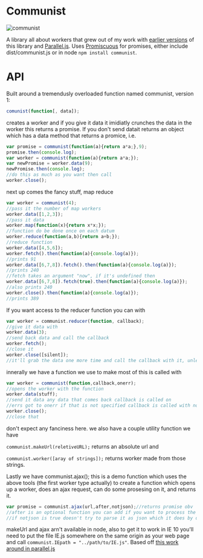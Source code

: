 Communist
==========
![communist](logo.png)

A library all about workers that grew out of my work with [earlier versions](https://github.com/calvinmetcalf/communist/tree/6e920be75ab3ed9b2a36d24dd184a9945f6b4000) of  this library and [Parallel.js](https://github.com/adambom/parallel.js).  Uses [Promiscuous](https://github.com/RubenVerborgh/promiscuous/) for promises, either include dist/communist.js or in node `npm install communist`.

API
===
Built around a tremendusly overloaded function named communist, version 1:
```JavaScript
comunist(function[, data]);
```
creates a worker and if you give it data it imidiatly crunches the data in the worker this returns a promise.  If you don't send datait returns an object which has a data method that returns a promice, i.e.

```JavaSCript
var promise = communist(function(a){return a*a;},9);
promise.then(console.log);
var worker = communist(function(a){return a*a;});
var newPromise = worker.data(9);
newPromise.then(console.log);
//do this as much as you want then call
worker.close();
```

next up comes the fancy stuff, map reduce

```JavaScript
var worker = communist(4);
//pass it the number of map workers
worker.data([1,2,3]);
//pass it data
worker.map(function(x){return x*x;});
//function do be done once on each datum
worker.reduce(function(a,b){return a+b;});
//reduce function
worker.data([4,5,6]);
worker.fetch().then(function(a){console.log(a)});
//prints 91
worker.data([6,7,8]).fetch().then(function(a){console.log(a)});
//prints 240
//fetch takes an argument "now", if it's undefined then 
worker.data([6,7,8]).fetch(true).then(function(a){console.log(a)});
//also prints 240
worker.close().then(function(a){console.log(a)});
//prints 389
```

If you want access to the reducer function you can with 

```JavaScript
var worker = communist.reducer(function, callback);
//give it data with
worker.data(3);
//send back data and call the callback
worker.fetch();
//close it
worker.close([silent]);
//it'll grab the data one more time and call the callback with it, unless you pass a parameter.

```

innerally we have a function we use to make most of this is called with 

```JavaScript
var worker = communist(function,callback,onerr);
//opens the worker with the function
worker.data(stuff);
//send it data any data that comes back callback is called on
//errs got to onerr if that is not specified callback is called with no data.
worker.close();
//close that
```

don't expect any fanciness here. we also have a couple utility function we have 

`communist.makeUrl(reletiveURL);` returns an absolute url and

`communist.worker([aray of strings]);` returns worker made from those strings.

Lastly we have communist.ajax(); this is a demo function which uses the above tools (the first worker type actually) to create a function which opens up a worker, does an ajax request, can do some prosesing on it, and returns it.

```JavaScript
var promise = communist.ajax(url,after,notjson);//returns promise obv
//after is an optional function you can add if you want to process the data in the other thread before returning it
//if notjson is true doesn't try to parse it as json which it does by default. 
```

makeUrl and ajax arn't available in node, also to get it to work in IE 10 you'll need to put the file IE.js somewhere on the same origin as your web page and call `communist.IEpath = "../path/to/IE.js"`.  Based off [this work around in parallel.js](https://github.com/adambom/parallel.js/pull/16)